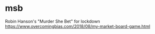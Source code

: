 # msb
Robin Hanson's "Murder She Bet" for lockdown https://www.overcomingbias.com/2018/08/my-market-board-game.html


